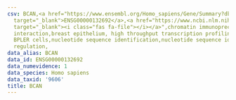 ```yaml
---
csv: BCAN,<a href="https://www.ensembl.org/Homo_sapiens/Gene/Summary?db=core;g=ENSG00000132692"
  target="_blank">ENSG00000132692</a>,<a href="https://www.ncbi.nlm.nih.gov/pubmed/22863008"
  target="_blank"><i class="fas fa-file"></i></a>",chromatin immunoprecipitation assay,direct
  interaction,breast epithelium, high throughput transcription profiling by microarray,
  BPLER cells,nucleotide sequence identification,nucleotide sequence identification,transcriptional
  regulation,
data_alias: BCAN
data_id: ENSG00000132692
data_numevidence: 1
data_species: Homo sapiens
data_taxid: '9606'
title: BCAN
---
```

